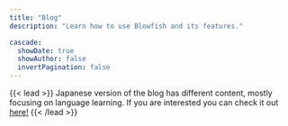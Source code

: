 ```yaml
---
title: "Blog"
description: "Learn how to use Blowfish and its features."

cascade:
  showDate: true
  showAuthor: false
  invertPagination: false
---
```


{{< lead >}}
Japanese version of the blog has different content, mostly focusing on language learning.
If you are interested you can check it out <a href="/ja/blog/">here!</a>
{{< /lead >}}
